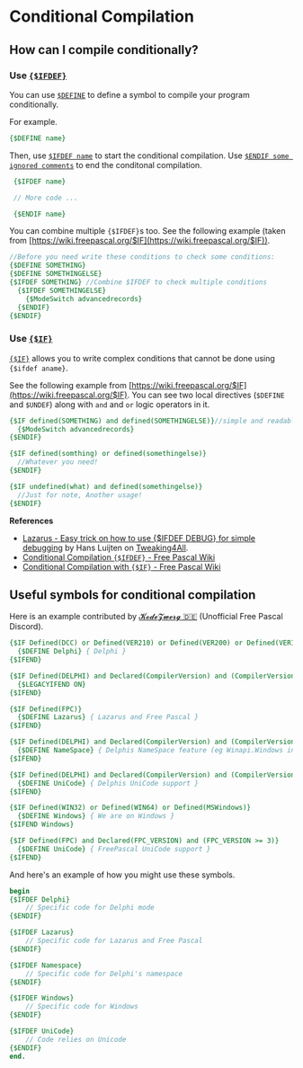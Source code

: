 # Conditional Compilation


## How can I compile conditionally?

### Use [`{$IFDEF}`](https://www.freepascal.org/docs-html/prog/progsu31.html)

You can use [`$DEFINE`](https://www.freepascal.org/docs-html/prog/progsu11.html) to define a symbol to compile your program conditionally.

For example.

```pascal
{$DEFINE name}
```

Then, use [`$IFDEF name`](https://www.freepascal.org/docs-html/prog/progsu31.html) to start the conditional compilation.
Use [`$ENDIF some ignored comments`](https://www.freepascal.org/docs-html/prog/progsu16.html) to end the conditonal compilation.

```pascal
 {$IFDEF name}

 // More code ...

 {$ENDIF name}
```

You can combine multiple `{$IFDEF}`s too. See the following example (taken from [https://wiki.freepascal.org/$IF](https://wiki.freepascal.org/$IF)).

```pascal linenums="1"
//Before you need write these conditions to check some conditions:
{$DEFINE SOMETHING}
{$DEFINE SOMETHINGELSE}
{$IFDEF SOMETHING} //Combine $IFDEF to check multiple conditions
  {$IFDEF SOMETHINGELSE}
    {$ModeSwitch advancedrecords}
  {$ENDIF}
{$ENDIF}
```

### Use [`{$IF}`](https://www.freepascal.org/docs-html/prog/progsu29.html)

[`{$IF}`](https://www.freepascal.org/docs-html/prog/progsu29.html) allows you to write complex conditions that cannot be done using `{$ifdef aname}`.

See the following example from [https://wiki.freepascal.org/$IF](https://wiki.freepascal.org/$IF). You can see two local directives (`$DEFINE` and `$UNDEF`) along with `and` and `or` logic operators in it.

```pascal linenums="1"
{$IF defined(SOMETHING) and defined(SOMETHINGELSE)}//simple and readabl instead of union {$IFDef}`s
  {$ModeSwitch advancedrecords}
{$ENDIF} 

{$IF defined(somthing) or defined(somethingelse)}
  //Whatever you need!
{$ENDIF}

{$IF undefined(what) and defined(somethingelse)}
  //Just for note, Another usage!
{$ENDIF}
```

**References**

- [Lazarus - Easy trick on how to use {$IFDEF DEBUG} for simple debugging](https://www.tweaking4all.com/forum/delphi-lazarus-free-pascal/lazarus-easy-trick-on-how-to-use-ifdef-debug-for-simple-debugging/) by Hans Luijten on [Tweaking4All](https://www.tweaking4all.com).
- [Conditional Compilation `{$IFDEF}` - Free Pascal Wiki](https://wiki.freepascal.org/Conditional_compilation)
- [Conditional Compilation with `{$IF}` - Free Pascal Wiki](https://wiki.freepascal.org/$IF)

## Useful symbols for conditional compilation

Here is an example contributed by [𝓚𝓸𝓭𝓮𝓩𝔀𝓮𝓻𝓰 🇩🇪](https://discord.com/channels/570025060312547359/570025060312547361/1193531999542063134) (Unofficial Free Pascal Discord).

```pascal linenums="1"
{$IF Defined(DCC) or Defined(VER210) or Defined(VER200) or Defined(VER190) or Defined(VER185) or Defined(VER180) or Defined(VER170) or Defined(VER160) or Defined(VER150) or Defined(VER140) or Defined(VER130) or Defined(VER120) or Defined(VER100) or Defined(VER90) or Defined(VER80)}
  {$DEFINE Delphi} { Delphi }
{$IFEND}

{$IF Defined(DELPHI) and Declared(CompilerVersion) and (CompilerVersion >= 25)}
  {$LEGACYIFEND ON}
{$IFEND}

{$IF Defined(FPC)}
  {$DEFINE Lazarus} { Lazarus and Free Pascal }
{$IFEND}

{$IF Defined(DELPHI) and Declared(CompilerVersion) and (CompilerVersion >= 23)}
  {$DEFINE NameSpace} { Delphis NameSpace feature (eg Winapi.Windows instead of Windows) }
{$IFEND}

{$IF Defined(DELPHI) and Declared(CompilerVersion) and (CompilerVersion >= 20)}
  {$DEFINE UniCode} { Delphis UniCode support }
{$IFEND}

{$IF Defined(WIN32) or Defined(WIN64) or Defined(MSWindows)}
  {$DEFINE Windows} { We are on Windows }
{$IFEND Windows}

{$IF Defined(FPC) and Declared(FPC_VERSION) and (FPC_VERSION >= 3)}
  {$DEFINE UniCode} { FreePascal UniCode support }
{$IFEND}
```

And here's an example of how you might use these symbols.

```pascal linenums="1"
begin
{$IFDEF Delphi}
    // Specific code for Delphi mode
{$ENDIF}

{$IFDEF Lazarus}
    // Specific code for Lazarus and Free Pascal
{$ENDIF}

{$IFDEF Namespace}
    // Specific code for Delphi's namespace
{$ENDIF}

{$IFDEF Windows}
    // Specific code for Windows
{$ENDIF}

{$IFDEF UniCode}
    // Code relies on Unicode
{$ENDIF}
end.


```